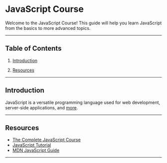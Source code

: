 # JavaScript Course

Welcome to the JavaScript Course! This guide will help you learn JavaScript from the basics to more advanced topics.

---

## Table of Contents

1. [Introduction](#introduction)

1. [Resources](#resources)

---

## Introduction

JavaScript is a versatile programming language used for web development, server-side applications, and [more](/00-Introduction/Intro.md).

---

## Resources

- [The Complete JavaScript Course](https://www.udemy.com/course/the-complete-javascript-course/?kw=the+complete+ja&src=sac&couponCode=CP130525BRGB)
- [JavaScript Tutorial](https://www.w3schools.com/Js/)
- [MDN JavaScript Guide](https://developer.mozilla.org/en-US/docs/Web/JavaScript/Guide)

---
